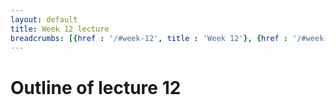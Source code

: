 ```yaml
---
layout: default
title: Week 12 lecture
breadcrumbs: [{href : '/#week-12', title : 'Week 12'}, {href : '/#week-12-day-1', title : 'Day 1'}]
---
```


Outline of lecture 12
====================
